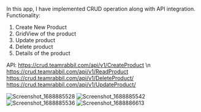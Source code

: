 In this app, I have implemented CRUD operation along with API integration. 
Functionality:
1. Create New Product
2. GridView of the product
3. Update product
4. Delete product
5. Details of the product

API:
   https://crud.teamrabbil.com/api/v1/CreateProduct \n
   https://crud.teamrabbil.com/api/v1/ReadProduct
   https://crud.teamrabbil.com/api/v1/DeleteProduct/
   https://crud.teamrabbil.com/api/v1/UpdateProduct/

![Screenshot_1688885528](https://github.com/MehadiReaz/api_crud/assets/65062761/a825a719-3d4a-43f0-8fd3-12379f82950b)
![Screenshot_1688885542](https://github.com/MehadiReaz/api_crud/assets/65062761/f57d87d3-f5e0-41fa-9b47-3f2fc300e7f4)
![Screenshot_1688885536](https://github.com/MehadiReaz/api_crud/assets/65062761/9acb813a-cad5-440d-b2cb-dc3d775e671c)
![Screenshot_1688886613](https://github.com/MehadiReaz/api_crud/assets/65062761/8f82c6af-5f86-482b-bb45-dd581bc750f7)

